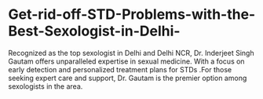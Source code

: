 # Get-rid-off-STD-Problems-with-the-Best-Sexologist-in-Delhi-
Recognized as the top sexologist in Delhi and Delhi NCR, Dr. Inderjeet Singh Gautam offers unparalleled expertise in sexual medicine. With a focus on early detection and personalized treatment plans for STDs .For those seeking expert care and support, Dr. Gautam is the premier option among sexologists in the area.
